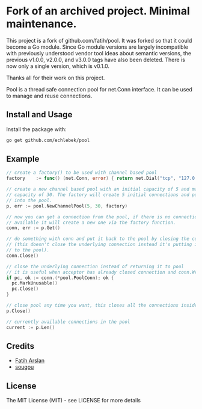# Fork of an archived project. Minimal maintenance. 
This project is a fork of github.com/fatih/pool. It was forked so that it could become a Go module. Since Go module versions are largely incompatible with previously understood vendor tool ideas about semantic versions, the previous v1.0.0, v2.0.0, and v3.0.0 tags have also been deleted. There is now only a single version, which is v0.1.0.

Thanks all for their work on this project. 

Pool is a thread safe connection pool for net.Conn interface. It can be used to
manage and reuse connections.

## Install and Usage

Install the package with:

```bash
go get github.com/echlebek/pool
```

## Example

```go
// create a factory() to be used with channel based pool
factory    := func() (net.Conn, error) { return net.Dial("tcp", "127.0.0.1:4000") }

// create a new channel based pool with an initial capacity of 5 and maximum
// capacity of 30. The factory will create 5 initial connections and put it
// into the pool.
p, err := pool.NewChannelPool(5, 30, factory)

// now you can get a connection from the pool, if there is no connection
// available it will create a new one via the factory function.
conn, err := p.Get()

// do something with conn and put it back to the pool by closing the connection
// (this doesn't close the underlying connection instead it's putting it back
// to the pool).
conn.Close()

// close the underlying connection instead of returning it to pool
// it is useful when acceptor has already closed connection and conn.Write() returns error
if pc, ok := conn.(*pool.PoolConn); ok {
  pc.MarkUnusable()
  pc.Close()
}

// close pool any time you want, this closes all the connections inside a pool
p.Close()

// currently available connections in the pool
current := p.Len()
```


## Credits

 * [Fatih Arslan](https://github.com/fatih)
 * [sougou](https://github.com/sougou)

## License

The MIT License (MIT) - see LICENSE for more details
